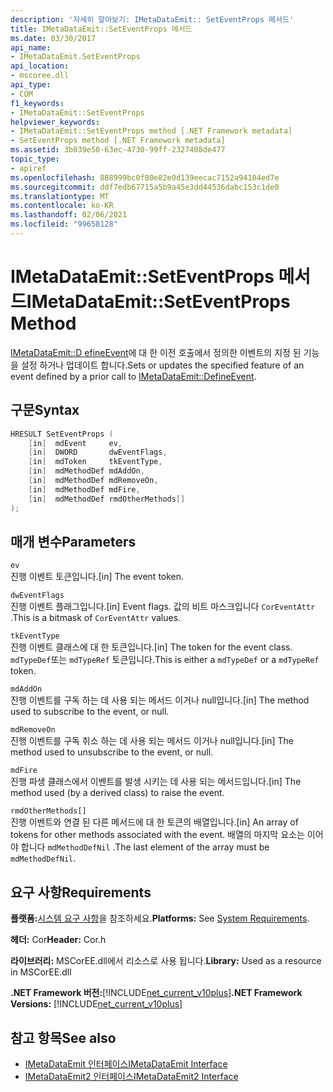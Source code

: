 ```yaml
---
description: '자세히 알아보기: IMetaDataEmit:: SetEventProps 메서드'
title: IMetaDataEmit::SetEventProps 메서드
ms.date: 03/30/2017
api_name:
- IMetaDataEmit.SetEventProps
api_location:
- mscoree.dll
api_type:
- COM
f1_keywords:
- IMetaDataEmit::SetEventProps
helpviewer_keywords:
- IMetaDataEmit::SetEventProps method [.NET Framework metadata]
- SetEventProps method [.NET Framework metadata]
ms.assetid: 3b039e50-63ec-4730-99ff-2327408de477
topic_type:
- apiref
ms.openlocfilehash: 888999bc0f80e82e0d139eecac7152a94104ed7e
ms.sourcegitcommit: ddf7edb67715a5b9a45e3dd44536dabc153c1de0
ms.translationtype: MT
ms.contentlocale: ko-KR
ms.lasthandoff: 02/06/2021
ms.locfileid: "99658128"
---
```

# <a name="imetadataemitseteventprops-method"></a><span data-ttu-id="62e3b-103">IMetaDataEmit::SetEventProps 메서드</span><span class="sxs-lookup"><span data-stu-id="62e3b-103">IMetaDataEmit::SetEventProps Method</span></span>

<span data-ttu-id="62e3b-104">[IMetaDataEmit::D efineEvent](imetadataemit-defineevent-method.md)에 대 한 이전 호출에서 정의한 이벤트의 지정 된 기능을 설정 하거나 업데이트 합니다.</span><span class="sxs-lookup"><span data-stu-id="62e3b-104">Sets or updates the specified feature of an event defined by a prior call to [IMetaDataEmit::DefineEvent](imetadataemit-defineevent-method.md).</span></span>  
  
## <a name="syntax"></a><span data-ttu-id="62e3b-105">구문</span><span class="sxs-lookup"><span data-stu-id="62e3b-105">Syntax</span></span>  
  
```cpp  
HRESULT SetEventProps (  
    [in]  mdEvent     ev,
    [in]  DWORD       dwEventFlags,
    [in]  mdToken     tkEventType,
    [in]  mdMethodDef mdAddOn,
    [in]  mdMethodDef mdRemoveOn,
    [in]  mdMethodDef mdFire,
    [in]  mdMethodDef rmdOtherMethods[]
);  
```  
  
## <a name="parameters"></a><span data-ttu-id="62e3b-106">매개 변수</span><span class="sxs-lookup"><span data-stu-id="62e3b-106">Parameters</span></span>  

 `ev`  
 <span data-ttu-id="62e3b-107">진행 이벤트 토큰입니다.</span><span class="sxs-lookup"><span data-stu-id="62e3b-107">[in] The event token.</span></span>  
  
 `dwEventFlags`  
 <span data-ttu-id="62e3b-108">진행 이벤트 플래그입니다.</span><span class="sxs-lookup"><span data-stu-id="62e3b-108">[in] Event flags.</span></span> <span data-ttu-id="62e3b-109">값의 비트 마스크입니다 `CorEventAttr` .</span><span class="sxs-lookup"><span data-stu-id="62e3b-109">This is a bitmask of `CorEventAttr` values.</span></span>  
  
 `tkEventType`  
 <span data-ttu-id="62e3b-110">진행 이벤트 클래스에 대 한 토큰입니다.</span><span class="sxs-lookup"><span data-stu-id="62e3b-110">[in] The token for the event class.</span></span> <span data-ttu-id="62e3b-111">`mdTypeDef`또는 `mdTypeRef` 토큰입니다.</span><span class="sxs-lookup"><span data-stu-id="62e3b-111">This is either a `mdTypeDef` or a `mdTypeRef` token.</span></span>  
  
 `mdAddOn`  
 <span data-ttu-id="62e3b-112">진행 이벤트를 구독 하는 데 사용 되는 메서드 이거나 null입니다.</span><span class="sxs-lookup"><span data-stu-id="62e3b-112">[in] The method used to subscribe to the event, or null.</span></span>  
  
 `mdRemoveOn`  
 <span data-ttu-id="62e3b-113">진행 이벤트를 구독 취소 하는 데 사용 되는 메서드 이거나 null입니다.</span><span class="sxs-lookup"><span data-stu-id="62e3b-113">[in] The method used to unsubscribe to the event, or null.</span></span>  
  
 `mdFire`  
 <span data-ttu-id="62e3b-114">진행 파생 클래스에서 이벤트를 발생 시키는 데 사용 되는 메서드입니다.</span><span class="sxs-lookup"><span data-stu-id="62e3b-114">[in] The method used (by a derived class) to raise the event.</span></span>  
  
 `rmdOtherMethods[]`  
 <span data-ttu-id="62e3b-115">진행 이벤트와 연결 된 다른 메서드에 대 한 토큰의 배열입니다.</span><span class="sxs-lookup"><span data-stu-id="62e3b-115">[in] An array of tokens for other methods associated with the event.</span></span> <span data-ttu-id="62e3b-116">배열의 마지막 요소는 이어야 합니다 `mdMethodDefNil` .</span><span class="sxs-lookup"><span data-stu-id="62e3b-116">The last element of the array must be `mdMethodDefNil`.</span></span>  
  
## <a name="requirements"></a><span data-ttu-id="62e3b-117">요구 사항</span><span class="sxs-lookup"><span data-stu-id="62e3b-117">Requirements</span></span>  

 <span data-ttu-id="62e3b-118">**플랫폼:**[시스템 요구 사항](../../get-started/system-requirements.md)을 참조하세요.</span><span class="sxs-lookup"><span data-stu-id="62e3b-118">**Platforms:** See [System Requirements](../../get-started/system-requirements.md).</span></span>  
  
 <span data-ttu-id="62e3b-119">**헤더:** Cor</span><span class="sxs-lookup"><span data-stu-id="62e3b-119">**Header:** Cor.h</span></span>  
  
 <span data-ttu-id="62e3b-120">**라이브러리:** MSCorEE.dll에서 리소스로 사용 됩니다.</span><span class="sxs-lookup"><span data-stu-id="62e3b-120">**Library:** Used as a resource in MSCorEE.dll</span></span>  
  
 <span data-ttu-id="62e3b-121">**.NET Framework 버전:**[!INCLUDE[net_current_v10plus](../../../../includes/net-current-v10plus-md.md)]</span><span class="sxs-lookup"><span data-stu-id="62e3b-121">**.NET Framework Versions:** [!INCLUDE[net_current_v10plus](../../../../includes/net-current-v10plus-md.md)]</span></span>  
  
## <a name="see-also"></a><span data-ttu-id="62e3b-122">참고 항목</span><span class="sxs-lookup"><span data-stu-id="62e3b-122">See also</span></span>

- [<span data-ttu-id="62e3b-123">IMetaDataEmit 인터페이스</span><span class="sxs-lookup"><span data-stu-id="62e3b-123">IMetaDataEmit Interface</span></span>](imetadataemit-interface.md)
- [<span data-ttu-id="62e3b-124">IMetaDataEmit2 인터페이스</span><span class="sxs-lookup"><span data-stu-id="62e3b-124">IMetaDataEmit2 Interface</span></span>](imetadataemit2-interface.md)
